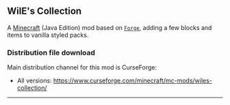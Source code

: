 
## WilE's Collection

A [Minecraft](https://minecraft.net) (Java Edition) mod based on
[`Forge`](http://www.minecraftforge.net/), adding a few blocks and
items to vanilla styled packs.

### Distribution file download

Main distribution channel for this mod is CurseForge:

  - All versions: https://www.curseforge.com/minecraft/mc-mods/wiles-collection/

----
